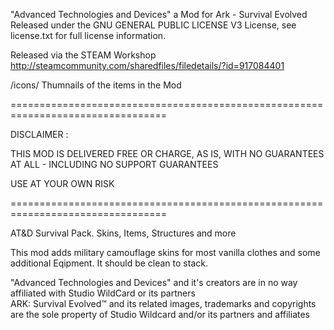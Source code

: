 "Advanced Technologies and Devices" a Mod for Ark - Survival Evolved<br>
Released under the GNU GENERAL PUBLIC LICENSE V3 License, see license.txt for full license information.

Released via the STEAM Workshop<br>
http://steamcommunity.com/sharedfiles/filedetails/?id=917084401

/icons/		Thumnails of the items in the Mod<br>

=================================================================================

DISCLAIMER :

THIS MOD IS DELIVERED FREE OR CHARGE, AS IS, WITH NO GUARANTEES AT ALL - INCLUDING NO SUPPORT GUARANTEES

USE AT YOUR OWN RISK

=================================================================================

AT&D Survival Pack. Skins, Items, Structures and more

This mod adds military camouflage skins for most vanilla clothes and some additional Eqipment.
It should be clean to stack.

"Advanced Technologies and Devices" and it's creators are in no way affiliated with Studio WildCard or its partners<br>
ARK: Survival Evolved™ and its related images, trademarks and copyrights are the sole property of Studio Wildcard and/or its partners and affiliates
